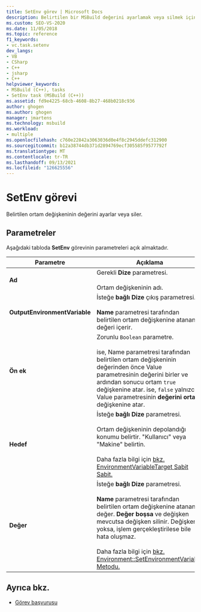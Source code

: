 ```yaml
---
title: SetEnv görev | Microsoft Docs
description: Belirtilen bir MSBuild değerini ayarlamak veya silmek için SetEnv görevini nasıl kullandığını öğrenin.
ms.custom: SEO-VS-2020
ms.date: 11/05/2018
ms.topic: reference
f1_keywords:
- vc.task.setenv
dev_langs:
- VB
- CSharp
- C++
- jsharp
- C++
helpviewer_keywords:
- MSBuild (C++), tasks
- SetEnv task (MSBuild (C++))
ms.assetid: fd9e4225-68cb-4608-8b27-468b0218c936
author: ghogen
ms.author: ghogen
manager: jmartens
ms.technology: msbuild
ms.workload:
- multiple
ms.openlocfilehash: c760e22842a3063036d0e4f8c2945ddefc312900
ms.sourcegitcommit: b12a38744db371d2894769ecf305585f9577792f
ms.translationtype: MT
ms.contentlocale: tr-TR
ms.lasthandoff: 09/13/2021
ms.locfileid: "126625556"
---
```

# <a name="setenv-task"></a>SetEnv görevi

Belirtilen ortam değişkeninin değerini ayarlar veya siler.

## <a name="parameters"></a>Parametreler

 Aşağıdaki tabloda **SetEnv** görevinin parametreleri açık almaktadır.

|Parametre|Açıklama|
|---------------|-----------------|
|**Ad**|Gerekli **Dize** parametresi.<br /><br /> Ortam değişkeninin adı.|
|**OutputEnvironmentVariable**|İsteğe **bağlı Dize** çıkış parametresi.<br /><br /> **Name** parametresi tarafından belirtilen ortam değişkenine atanan değeri içerir.|
|**Ön ek**|Zorunlu `Boolean` parametre.<br /><br /> ise, Name parametresi tarafından belirtilen ortam değişkeninin değerinden önce Value parametresinin değerini birler ve ardından sonucu ortam `true` değişkenine atar.   ise, `false` yalnızca Value parametresinin **değerini ortam** değişkenine atar.|
|**Hedef**|İsteğe **bağlı Dize** parametresi.<br /><br /> Ortam değişkeninin depolandığı konumu belirtir. "Kullanıcı" veya "Makine" belirtin.<br /><br /> Daha fazla bilgi için [bkz. EnvironmentVariableTarget Sabit Sabit.](xref:System.EnvironmentVariableTarget)|
|**Değer**|İsteğe **bağlı Dize** parametresi.<br /><br /> **Name** parametresi tarafından belirtilen ortam değişkenine atanan değer. **Değer boşsa** ve değişken mevcutsa değişken silinir. Değişken yoksa, işlem gerçekleştirilese bile hata oluşmaz.<br /><br /> Daha fazla bilgi için [bkz. Environment::SetEnvironmentVariable Metodu.](xref:System.Environment.SetEnvironmentVariable%2A)|

## <a name="see-also"></a>Ayrıca bkz.

- [Görev başvurusu](../msbuild/msbuild-task-reference.md)
